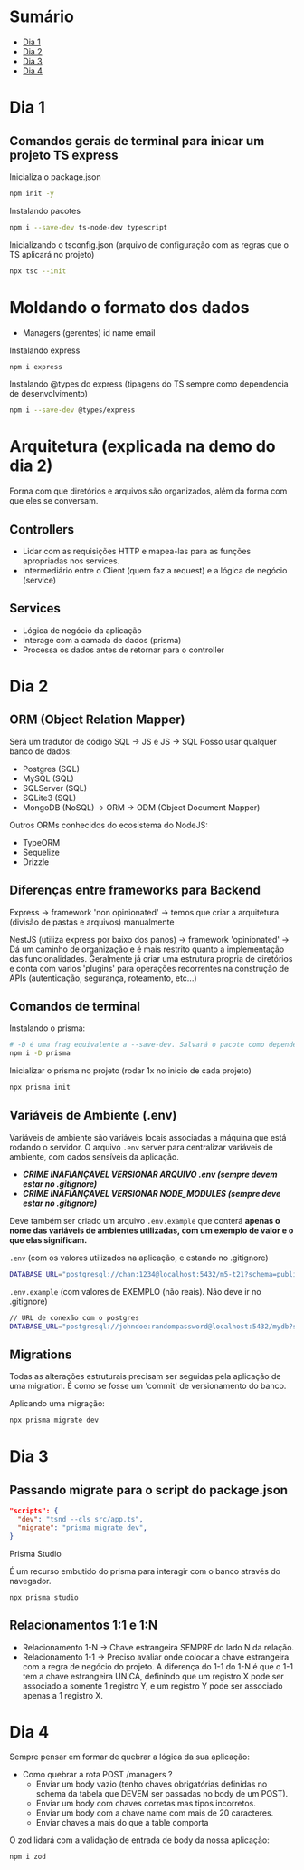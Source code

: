 # Sumário

- [Dia 1](#dia-1)
- [Dia 2](#dia-2)
- [Dia 3](#dia-3)
- [Dia 4](#dia-4)

# Dia 1

## Comandos gerais de terminal para inicar um projeto TS express

Inicializa o package.json

```bash
npm init -y
```

Instalando pacotes

```bash
npm i --save-dev ts-node-dev typescript
```

Inicializando o tsconfig.json (arquivo de configuração com as regras que o TS aplicará no projeto)

```bash
npx tsc --init
```

# Moldando o formato dos dados

- Managers (gerentes)
  id
  name
  email

Instalando express

```bash
npm i express
```

Instalando @types do express (tipagens do TS sempre como dependencia de desenvolvimento)

```bash
npm i --save-dev @types/express
```

# Arquitetura (explicada na demo do dia 2)

Forma com que diretórios e arquivos são organizados, além da forma com que eles se conversam.

## Controllers

- Lidar com as requisições HTTP e mapea-las para as funções apropriadas nos services.
- Intermediário entre o Client (quem faz a request) e a lógica de negócio (service)

## Services

- Lógica de negócio da aplicação
- Interage com a camada de dados (prisma)
- Processa os dados antes de retornar para o controller

# Dia 2

## ORM (Object Relation Mapper)

Será um tradutor de código SQL -> JS e JS -> SQL
Posso usar qualquer banco de dados:

- Postgres (SQL)
- MySQL (SQL)
- SQLServer (SQL)
- SQLite3 (SQL)
- MongoDB (NoSQL) -> ORM -> ODM (Object Document Mapper)

Outros ORMs conhecidos do ecosistema do NodeJS:

- TypeORM
- Sequelize
- Drizzle

## Diferenças entre frameworks para Backend

Express -> framework 'non opinionated' -> temos que criar a arquitetura (divisão de pastas e arquivos) manualmente

NestJS (utiliza express por baixo dos panos) -> framework 'opinionated' -> Dá um caminho de organização e é mais restrito quanto a implementação das funcionalidades. Geralmente já criar uma estrutura propria de diretórios e conta com varios 'plugins' para operações recorrentes na construção de APIs (autenticação, segurança, roteamento, etc...)

## Comandos de terminal

Instalando o prisma:

```bash
# -D é uma frag equivalente a --save-dev. Salvará o pacote como dependencia de desenvolvimento
npm i -D prisma
```

Inicializar o prisma no projeto (rodar 1x no inicio de cada projeto)

```bash
npx prisma init
```

## Variáveis de Ambiente (.env)

Variáveis de ambiente são variáveis locais associadas a máquina que está rodando o servidor.
O arquivo `.env` server para centralizar variáveis de ambiente, com dados sensíveis da aplicação.

- **_CRIME INAFIANÇAVEL VERSIONAR ARQUIVO .env (sempre devem estar no .gitignore)_**
- **_CRIME INAFIANÇAVEL VERSIONAR NODE_MODULES (sempre deve estar no .gitignore)_**

Deve também ser criado um arquivo `.env.example` que conterá **apenas o nome das variáveis de ambientes utilizadas, com um exemplo de valor e o que elas significam.**

`.env` (com os valores utilizados na aplicação, e estando no .gitignore)

```bash
DATABASE_URL="postgresql://chan:1234@localhost:5432/m5-t21?schema=public"
```

`.env.example` (com valores de EXEMPLO (não reais). Não deve ir no .gitignore)

```bash
// URL de conexão com o postgres
DATABASE_URL="postgresql://johndoe:randompassword@localhost:5432/mydb?schema=public"
```

## Migrations

Todas as alterações estruturais precisam ser seguidas pela aplicação de uma migration. É como se fosse um 'commit' de versionamento do banco.

Aplicando uma migração:

```bash
npx prisma migrate dev
```

# Dia 3

## Passando migrate para o script do package.json

```json
"scripts": {
  "dev": "tsnd --cls src/app.ts",
  "migrate": "prisma migrate dev",
}
```

Prisma Studio

É um recurso embutido do prisma para interagir com o banco através do navegador.

```
npx prisma studio
```

## Relacionamentos 1:1 e 1:N

- Relacionamento 1-N -> Chave estrangeira SEMPRE do lado N da relação.
- Relacionamento 1-1 -> Preciso avaliar onde colocar a chave estrangeira com a
  regra de negócio do projeto. A diferença do 1-1 do 1-N é que o 1-1 tem a chave estrangeira
  UNICA, definindo que um registro X pode ser associado a somente 1 registro Y, e um registro Y pode
  ser associado apenas a 1 registro X.

# Dia 4

Sempre pensar em formar de quebrar a lógica da sua aplicação:

- Como quebrar a rota POST /managers ?
  - Enviar um body vazio (tenho chaves obrigatórias definidas no schema da tabela que DEVEM ser passadas no body de um POST).
  - Enviar um body com chaves corretas mas tipos incorretos.
  - Enviar um body com a chave name com mais de 20 caracteres.
  - Enviar chaves a mais do que a table comporta

O zod lidará com a validação de entrada de body da nossa aplicação:

```bash
npm i zod
```
